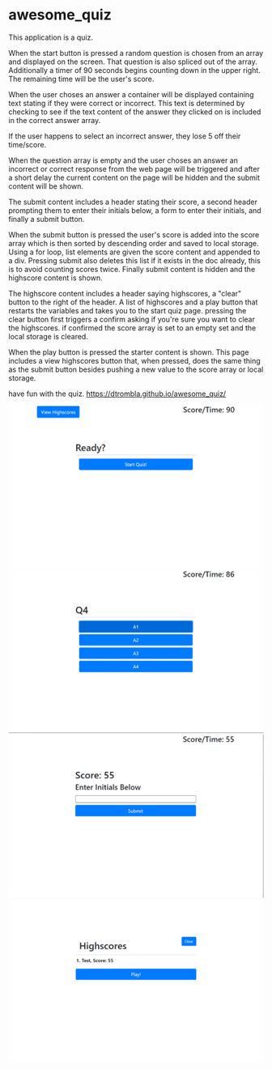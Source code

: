 # awesome_quiz

This application is a quiz. 

When the start button is pressed a random question is chosen from an array and displayed on the screen. That question is also spliced out of the array. Additionally a timer of 90 seconds begins counting down in the upper right. The remaining time will be the user's score.

When the user choses an answer a container will be displayed containing text stating if they were correct or incorrect. This text is determined by checking to see if the text content of the answer they clicked on is included in the correct answer array. 

If the user happens to select an incorrect answer, they lose 5 off their time/score. 

When the question array is empty and the user choses an answer an incorrect or correct response from the web page will be triggered and after a short delay the current content on the page will be hidden and the submit content will be shown. 

The submit content includes a header stating their score, a second header prompting them to enter their initials below, a form to enter their initials, and finally a submit button.

When the submit button is pressed the user's score is added into the score array which is then sorted by descending order and saved to local storage. Using a for loop, list elements are given the score content and appended to a div. Pressing submit also deletes this list if it exists in the doc already, this is to avoid counting scores twice. Finally submit content is hidden and the highscore content is shown. 

The highscore content includes a header saying highscores, a "clear" button to the right of the header. A list of highscores and a play button that restarts the variables and takes you to the start quiz page. pressing the clear button first triggers a confirm asking if you're sure you want to clear the highscores. if confirmed the score array is set to an empty set and the local storage is cleared.

When the play button is pressed the starter content is shown. This page includes a view highscores button that, when pressed, does the same thing as the submit button besides pushing a new value to the score array or local storage.


have fun with the quiz. https://dtrombla.github.io/awesome_quiz/


![Starting Gameplay](https://github.com/DTrombla/images/blob/main/Starter.PNG)
![During Gameplay](https://github.com/DTrombla/images/blob/main/During.PNG)
![Submit Screen](https://github.com/DTrombla/images/blob/main/Submit.PNG)
![Highscore Screen](https://github.com/DTrombla/images/blob/main/Highscore.PNG)
